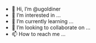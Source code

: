 - 👋 Hi, I’m @ugoldiner
- 👀 I’m interested in ...
- 🌱 I’m currently learning ...
- 💞️ I’m looking to collaborate on ...
- 📫 How to reach me ...

<!---
ugoldiner/ugoldiner is a ✨ special ✨ repository because its `README.md` (this file) appears on your GitHub profile.
You can click the Preview link to take a look at your changes.
--->
